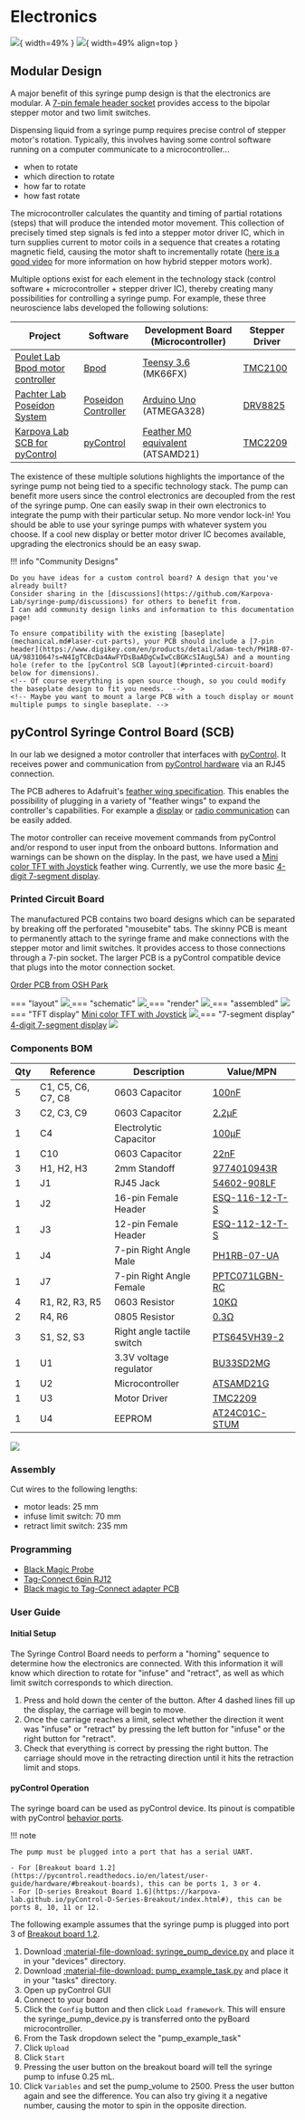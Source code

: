 # Electronics

![](electronics/pcb_with_display.jpeg){ width=49% }
![](electronics/insertion.gif){ width=49% align=top }

<!-- <img src="insertion.gif" style= "width:60%; margin:auto; display:block"> </img> -->

## Modular Design
A major benefit of this syringe pump design is that the electronics are modular. 
A [7-pin female header socket](https://www.digikey.com/en/products/detail/sullins-connector-solutions/PPTC071LGBN-RC/775901?s=N4IgTCBcDaIM4FYAsSDMIC6BfIA) provides access to the bipolar stepper motor and two limit switches.

Dispensing liquid from a syringe pump requires precise control of stepper motor's rotation.
Typically, this involves having some control software running on a computer communicate to a microcontroller...

  - when to rotate
  - which direction to rotate
  - how far to rotate
  - how fast rotate

The microcontroller calculates the quantity and timing of partial rotations (steps) that will produce the intended motor movement.
This collection of precisely timed step signals is fed into a stepper motor driver IC, which in turn supplies current to motor coils in a sequence that creates a rotating magnetic field, causing the motor shaft to incrementally rotate ([here is a good video](https://youtu.be/eyqwLiowZiU?t=152) for more information on how hybrid stepper motors work).

<!-- The technology stack of control software, microcontroller, and stepper drivers can create many possible setups, each with their own tradeoffs. -->
<!-- There are many options for each element in the technology stack of control software + microcontroller + stepper drivers. 
Multiple options exist for each element in the technology stack of control software + microcontroller + stepper drivers. 
Various combinations create many possible solutions for creating a syringe pump controller. 
Because of this, many possible combinations can be used to control a syringe pump.
Because of this, there are many possible solutions for creating a syringe pump controller.  -->

Multiple options exist for each element in the technology stack (control software + microcontroller + stepper driver IC), thereby creating many possibilities for controlling a syringe pump.
For example, these three neuroscience labs developed the following solutions:

| Project                                                                                    | Software                                                              | Development Board (Microcontroller)                                                                                                                  | Stepper Driver                                                                                                                                     |
|--------------------------------------------------------------------------------------------|-----------------------------------------------------------------------|------------------------------------------------------------------------------------------------------------------------------------------------------|----------------------------------------------------------------------------------------------------------------------------------------------------|
| [Poulet Lab Bpod motor controller](https://github.com/poulet-lab/Bpod_Stepper)             | [Bpod](https://sites.google.com/site/bpoddocumentation/home)          | [Teensy 3.6](https://www.digikey.com/en/products/detail/sparkfun-electronics/DEV-14058/6569369?s=N4IgTCBcDaIIwFYBsAOAtHALEhaByAIiALoC%2BQA) (MK66FX) | [TMC2100](https://www.digikey.com/en/products/detail/watterott-electronic-gmbh/20150007-002/10071140?s=N4IgTCBcDa4IwAYEFowLgViQg7MpYyAcgCIgC6AvkA) |
| [Pachter Lab Poseidon System](https://github.com/pachterlab/poseidon)                      | [Poseidon Controller](https://pachterlab.github.io/poseidon/software) | [Arduino Uno](https://store-usa.arduino.cc/products/arduino-uno-rev3/) (ATMEGA328)                                                                   | [DRV8825](https://www.pololu.com/product/2133)                                                                                                     |
| [Karpova Lab SCB for pyControl](#syringe-control-board-for-pycontrol)                      | [pyControl](https://pycontrol.readthedocs.io/en/latest/)              | [Feather M0 equivalent](https://www.adafruit.com/product/2772) (ATSAMD21)                                                                            | [TMC2209](https://www.digikey.com/en/products/detail/trinamic-motion-control-gmbh/TMC2209-LA-T/10232491?s=N4IgTCBcDaIC4FsDGYwAYCcIC6BfIA)          |


The existence of these multiple solutions highlights the importance of the syringe pump not being tied to a specific technology stack. 
The pump can benefit more users since the control electronics are decoupled from the rest of the syringe pump. 
One can easily swap in their own electronics to integrate the pump with their particular setup.
No more vendor lock-in! You should be able to use your syringe pumps with whatever system you choose. 
If a cool new display or better motor driver IC becomes available, upgrading the electronics should be an easy swap.

!!! info "Community Designs"

    Do you have ideas for a custom control board? A design that you've already built? 
    Consider sharing in the [discussions](https://github.com/Karpova-Lab/syringe-pump/discussions) for others to benefit from. 
    I can add community design links and information to this documentation page!

    To ensure compatibility with the existing [baseplate](mechanical.md#laser-cut-parts), your PCB should include a [7-pin header](https://www.digikey.com/en/products/detail/adam-tech/PH1RB-07-UA/9831064?s=N4IgTCBcDa4AwFYDsBaADgCwIwCcBGKcSIAugL5A) and a mounting hole (refer to the [pyControl SCB layout](#printed-circuit-board) below for dimensions).
    <!-- Of course everything is open source though, so you could modify the baseplate design to fit you needs.  -->
    <!-- Maybe you want to mount a large PCB with a touch display or mount multiple pumps to single baseplate. -->

## pyControl Syringe Control Board (SCB)

In our lab we designed a motor controller that interfaces with [pyControl](https://pycontrol.readthedocs.io/en/latest/).
It receives power and communication from [pyControl hardware](https://karpova-lab.github.io/pyControl-D-Series-Breakout/index.html) via an RJ45 connection.

The PCB adheres to Adafruit's [feather wing specification](https://learn.adafruit.com/adafruit-feather/feather-specification?gclid=Cj0KCQjwsqmEBhDiARIsANV8H3ZFmbJizjrXAZ6NPPpIta56bA8-kGrnnz0L8A4EkraoURAJXrWPU-AaAiQDEALw_wcB).
This enables the possibility of plugging in a variety of "feather wings" to expand the controller's capabilities. 
For example a [display](https://www.adafruit.com/product/4650) or [radio communication](https://www.adafruit.com/product/3229) can be easily added. 

The motor controller can receive movement commands from pyControl and/or respond to user input from the onboard buttons.
Information and warnings can be shown on the display. 
In the past, we have used a [Mini color TFT with Joystick](https://www.adafruit.com/product/3321) feather wing. 
Currently, we use the more basic [4-digit 7-segment display](https://www.adafruit.com/product/3108). 

### Printed Circuit Board

The manufactured PCB contains two board designs which can be separated by breaking off the perforated "mousebite" tabs.
The skinny PCB is meant to permanently attach to the syringe frame and make connections with the stepper motor and limit switches.
It provides access to those connections through a 7-pin socket.
The larger PCB is a pyControl compatible device that plugs into the motor connection socket.


[Order PCB from OSH Park](https://oshpark.com/shared_projects/HIOVaYiQ)

=== "layout"
    <a href="layout.png">
        <img src="layout.png" >
        </img>
    </a>
=== "schematic"
    <a href="schematic.png">
        <img src="schematic.png" >
        </img>
    </a>
=== "render"
    <a href="render.png">
    <img src="render.png" >
    </img>
    </a>
=== "assembled"
    <a href="SCB_bare.jpeg">
    <img src="SCB_bare.jpeg">
    </img>
    </a>
=== "TFT display"
    [Mini color TFT with Joystick](https://www.adafruit.com/product/3321)
    <a href="SCB_tft.jpg">
    <img src="SCB_tft.jpg">
    </img>
    </a>
=== "7-segment display"
    [4-digit 7-segment display](https://www.adafruit.com/product/3108)
    <a href="SCB_segment.jpg">
    <img src="SCB_segment.jpg">
    </img>
    </a>


### Components BOM

| Qty | Reference          | Description                | Value/MPN                                                                                                                                         | 
|-----|--------------------|----------------------------|---------------------------------------------------------------------------------------------------------------------------------------------------|
| 5   | C1, C5, C6, C7, C8 | 0603 Capacitor             | [100nF](https://www.digikey.com/en/products/detail/samsung-electro-mechanics/CL10F104ZO8NNNC/3886916?s=N4IgTCBcDaIIxgOwDYC0CCsAOdqByAIiALoC%2BQA) | 
| 3   | C2, C3, C9         | 0603 Capacitor             | [2.2µF](https://www.digikey.com/en/products/detail/yageo/CC0603KRX5R8BB225/5195688)                                                               | 
| 1   | C4                 | Electrolytic Capacitor     | [100µF](https://www.digikey.com/en/products/detail/EMZA350ADA101MF80G/565-2559-1-ND/757720?itemSeq=363115427)                                     | 
| 1   | C10                | 0603 Capacitor             | [22nF](https://www.digikey.com/en/products/detail/samsung-electro-mechanics/CL10B223KB8WPNC/5961018?s=N4IgTCBcDaIIxgOwDYC0yCsBmALKuIAugL5A)       | 
| 3   | H1, H2, H3         | 2mm Standoff               | [9774010943R](https://www.digikey.com/en/products/detail/9774010943R/732-10938-1-ND/6644344?itemSeq=368534877)                                    | 
| 1   | J1                 | RJ45 Jack                  | [54602-908LF ](https://www.digikey.com/en/products/detail/54602-908LF/609-1046-ND/1001360)                                                        | 
| 1   | J2                 | 16-pin Female Header       | [ESQ-116-12-T-S](https://www.digikey.com/en/products/detail/samtec-inc/ESQ-116-12-T-S/7098325?s=N4IgTCBcDaIKIGUCKBaAjGgbOsKAqKCKAcgCIgC6AvkA)     | 
| 1   | J3                 | 12-pin Female Header       | [ESQ-112-12-T-S](https://www.digikey.com/en/products/detail/samtec-inc/esq-112-12-t-s/7097880)                                                    | 
| 1   | J4                 | 7-pin Right Angle Male     | [PH1RB-07-UA](https://www.digikey.com/en/products/detail/adam-tech/PH1RB-07-UA/9831064?s=N4IgTCBcDa4AwFYDsBaADgCwIwCcBGKcSIAugL5A)                | 
| 1   | J7                 | 7-pin Right Angle Female   | [PPTC071LGBN-RC](https://www.digikey.com/en/products/detail/sullins-connector-solutions/PPTC071LGBN-RC/775901?s=N4IgTCBcDaIM4FYAsSDMIC6BfIA)      | 
| 4   | R1, R2, R3, R5     | 0603 Resistor              | [10KΩ](https://www.digikey.com/en/products/detail/yageo/RC0603JR-0710KL/726700?s=N4IgTCBcDaIMwEYEFoEAYDSBxASgYQBVkA5AERAF0BfIA)                   | 
| 2   | R4, R6             | 0805 Resistor              | [0.3Ω](https://www.digikey.com/en/products/detail/panasonic-electronic-components/ERJ-6DQJR30V/6004330?s=N4IgTCBcDaIA4EYCcYAsB2AxgFxAXQF8g)       | 
| 3   | S1, S2, S3         | Right angle tactile switch | [PTS645VH39-2](https://www.digikey.com/en/products/detail/c-k/PTS645VH39-2-LFS/1146767)                                                           | 
| 1   | U1                 | 3.3V voltage regulator     | [BU33SD2MG](https://www.digikey.com/products/en?keywords=ZLDO1117G33DICT-ND)                                                                      | 
| 1   | U2                 | Microcontroller            | [ATSAMD21G](https://www.digikey.com/en/products/detail/microchip-technology/ATSAMD21G18A-AUT/4878867)                                             | 
| 1   | U3                 | Motor Driver               | [TMC2209](https://www.digikey.com/en/products/detail/trinamic-motion-control-gmbh/TMC2209-LA-T/10232491?s=N4IgTCBcDaIC4FsDGYwAYCcIC6BfIA)         | 
| 1   | U4                 | EEPROM                     | [AT24C01C-STUM](https://www.digikey.com/en/products/detail/microchip-technology/AT24C01C-STUM-T/3903734)                                          | 

<a href="ibom.html">
    <img src="ibom.png" >
    </img>
</a>

### Assembly 
Cut wires to the following lengths:

- motor leads: 25 mm
- infuse limit switch: 70 mm
- retract limit switch: 235 mm

### Programming
- [Black Magic Probe](https://1bitsquared.com/products/black-magic-probe)
- [Tag-Connect 6pin RJ12](https://www.tag-connect.com/product/tc2030-mcp-nl-6-pin-no-legs-cable-with-rj12-modular-plug-for-microchip-icd)
- [Black magic to Tag-Connect adapter PCB](https://oshpark.com/shared_projects/p1QJ1sCj)
    
### User Guide
#### Initial Setup
The Syringe Control Board needs to perform a "homing" sequence to determine how the electronics are connected.
With this information it will know which direction to rotate for "infuse" and "retract", as well as which limit switch corresponds to which direction.

1. Press and hold down the center of the button. After 4 dashed lines fill up the display, the carriage will begin to move.
2. Once the carriage reaches a limit, select whether the direction it went was "infuse" or "retract" by pressing the left button for "infuse" or the right button for "retract".
3. Check that everything is correct by pressing the right button. The carriage should move in the retracting direction until it hits the retraction limit and stops.

#### pyControl Operation
The syringe board can be used as pyControl device. 
Its pinout is compatible with pyControl [behavior ports](https://pycontrol.readthedocs.io/en/latest/user-guide/hardware/#behaviour-ports).

!!! note

	The pump must be plugged into a port that has a serial UART. 

	- For [Breakout board 1.2](https://pycontrol.readthedocs.io/en/latest/user-guide/hardware/#breakout-boards), this can be ports 1, 3 or 4. 
	- For [D-series Breakout Board 1.6](https://karpova-lab.github.io/pyControl-D-Series-Breakout/index.html#), this can be ports 8, 10, 11 or 12.


The following example assumes that the syringe pump is plugged into port 3 of [Breakout board 1.2](https://pycontrol.readthedocs.io/en/latest/user-guide/hardware/#breakout-board-12).

1. Download [:material-file-download: syringe_pump_device.py](electronics/syringe_pump_device.py) and place it in your "devices" directory. 
2. Download [:material-file-download: pump_example_task.py](electronics/pump_example_task.py) and place it in your "tasks" directory. 
3. Open up pyControl GUI
4. Connect to your board
5. Click the `Config` button and then click `Load framework`. This will ensure the syringe_pump_device.py is transferred onto the pyBoard microcontroller. 
6. From the Task dropdown select the "pump_example_task"
7. Click `Upload`
8. Click `Start`
9. Pressing the user button on the breakout board will tell the syringe pump to infuse 0.25 mL. 
10. Click `Variables` and set the pump_volume to 2500. Press the user button again and see the difference. You can also try giving it a negative number, causing the motor to spin in the opposite direction.


<!-- #### Manual Operation

The color display includes 7 inputs: a joystick on the left (4 directions + 1 center button) and 2 additional buttons on the right (A and B). Some of these inputs can be used to manually control the syringe pump. 

"A" button

- Resets the displayed volume to 0.00 mL

"B" button

- Retracts the pump until it reaches the retract limit switch.

Joystick North

- Rotates the motor in the infuse direction.

Joystick South

- Rotates the motor in the retract direction.

Joystick center button

- Press and hold down the button until "..." appears, indicating the pump has entered "homing" mode. 
- It will continuosly rotate the motor until one of the limit switches is triggerd by the moving carriage. 
- Two options will then appear asking whether the triggered limit switch was the infuse limit switch or the retract limit switch. 
- Answer by pressing the "A" or "B" button. The pump now knows which motor rotation (clockwise or counterclockwise) corresponds to infuse and retract. -->
